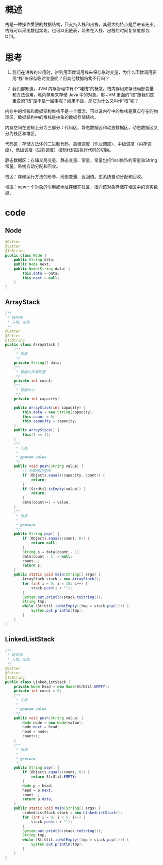 # 概述

栈是一种操作受限的数据结构，只支持入栈和出栈，其最大的特点是后进者先出。栈既可以采用数组实现，也可以用链表，两者在入栈、出栈的时间复杂度都为O(1)。


# 思考

1. 我们在讲栈的应用时，讲到用函数调用栈来保存临时变量，为什么函数调用要用“栈”来保存临时变量呢？用其他数据结构不行吗？

2. 我们都知道，JVM 内存管理中有个“堆栈”的概念。栈内存用来存储局部变量和方法调用，堆内存用来存储 Java 中的对象。那 JVM 里面的“栈”跟我们这里说的“栈”是不是一回事呢？如果不是，那它为什么又叫作“栈”呢？

内存中的堆栈和数据结构堆栈不是一个概念，可以说内存中的堆栈是真实存在的物理区，数据结构中的堆栈是抽象的数据存储结构。
          
内存空间在逻辑上分为三部分：代码区、静态数据区和动态数据区，动态数据区又分为栈区和堆区。
                  
代码区：存储方法体的二进制代码。高级调度（作业调度）、中级调度（内存调度）、低级调度（进程调度）控制代码区执行代码的切换。
                  
静态数据区：存储全局变量、静态变量、常量，常量包括final修饰的常量和String常量。系统自动分配和回收。
                  
栈区：存储运行方法的形参、局部变量、返回值。由系统自动分配和回收。
                  
堆区：new一个对象的引用或地址存储在栈区，指向该对象存储在堆区中的真实数据。


# code

## Node

```java
@Getter
@Setter
@ToString
public class Node {
    public String data;
    public Node next;
    public Node(String data) {
        this.data = data;
        this.next = null;
    }
}

```

## ArrayStack

```java
/**
 * 顺序栈
 * 入栈、出栈
 */
@Getter
@Setter
@ToString
public class ArrayStack {
    /**
     * 容器
     */
    private String[] data;
    /**
     * 容器内元素数量
     */
    private int count;
    /**
     * 容器大小
     */
    private int capacity;

    public ArrayStack(int capacity) {
        this.data = new String[capacity];
        this.count = 0;
        this.capacity = capacity;
    }
    public ArrayStack() {
        this(1 << 4);
    }
    /**
     * 入栈
     *
     * @param value
     */
    public void push(String value) {
        // 判断栈内空间
        if (Objects.equals(capacity, count)) {
            return;
        }
        if (StrUtil.isEmpty(value)) {
            return;
        }
        data[count++] = value;
    }
    /**
     * 出栈
     *
     * @return
     */
    public String pop() {
        if (Objects.equals(count, 0)) {
            return null;
        }
        String s = data[count - 1];
        data[count - 1] = null;
        count--;
        return s;
    }
    public static void main(String[] args) {
        ArrayStack stack = new ArrayStack();
        for (int i = 0; i < 18; i++) {
            stack.push(i + "");
        }
        System.out.println(stack.toString());
        String tmp;
        while (StrUtil.isNotEmpty((tmp = stack.pop()))) {
            System.out.println(tmp);
        }
    }
}

```

## LinkedListStack

```java
/**
 * 链式栈
 * 入栈、出栈
 */
@Getter
@Setter
@ToString
public class LinkedListStack {
    private Node head = new Node(StrUtil.EMPTY);
    private int count = 0;
    /**
     * 入栈
     *
     * @param value
     */
    public void push(String value) {
        Node node = new Node(value);
        node.next = head;
        head = node;
        count++;
    }
    /**
     * 出栈
     *
     * @return
     */
    public String pop() {
        if (Objects.equals(count, 0)) {
            return StrUtil.EMPTY;
        }
        Node p = head;
        head = p.next;
        count--;
        return p.data;
    }
    public static void main(String[] args) {
        LinkedListStack stack = new LinkedListStack();
        for (int i = 0; i < 5; i++) {
            stack.push(i + "");
        }
        System.out.println(stack.toString());
        String tmp;
        while (StrUtil.isNotEmpty((tmp = stack.pop()))) {
            System.out.println(tmp);
        }
    }
}

```

